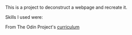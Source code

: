 This is a project to deconstruct a webpage and recreate it.

Skills I used were:

From The Odin Project's [curriculum](http://www.theodinproject.com/courses/web-development-101/lessons/html-css)